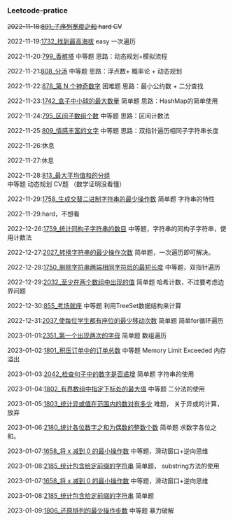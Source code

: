 ### Leetcode-pratice
~~2022-11-18:[891_子序列宽度之和](Temp/leetcode/editor/cn/P891_SumOfSubsequenceWidths.java)  hard CV~~

2022-11-19:[1732_找到最高海拔](Temp/leetcode/editor/cn/P1732_FindTheHighestAltitude.java) easy 一次遍历

2022-11-20:[799_香槟塔](Temp/leetcode/editor/cn/P799_ChampagneTower.java)  中等题 思路：动态规划+模拟流程

2022-11-21:[808_分汤](Temp/leetcode/editor/cn/P808_SoupServings.java) 中等题 思路：浮点数+ 概率论 + 动态规划

2022-11-22:[878_第 N 个神奇数字](Temp/leetcode/editor/cn/P878_NthMagicalNumber.java) 困难题 思路：最小公约数 + 二分查找

2022-11-23:[1742_盒子中小球的最大数量](Temp/leetcode/editor/cn/P1742_MaximumNumberOfBallsInABox.java) 简单题 思路：HashMap的简单使用

2022-11-24:[795_区间子数组个数](Temp/leetcode/editor/cn/P795_NumberOfSubarraysWithBoundedMaximum.java) 中等题 思路：区间计数法

2022-11-25:[809_情感丰富的文字](Temp/leetcode/editor/cn/P809_ExpressiveWords.java) 中等题 思路：双指针遍历相同子字符串长度

2022-11-26:休息

2022-11-27:休息

2022-11-28:[813_最大平均值和的分组](Temp/leetcode/editor/cn/P813_LargestSumOfAverages.java) 中等题 动态规划 CV题 （数学证明没看懂）

2022-11-29:[1758_生成交替二进制字符串的最少操作数](Temp/leetcode/editor/cn/P1758_MinimumChangesToMakeAlternatingBinaryString.java) 简单题 字符串的特性

2022-11-29:hard，不想看

2022-12-26:[1759_统计同构子字符串的数目](Temp/leetcode/editor/cn/P1759_CountNumberOfHomogenousSubstrings.java) 中等题，字符串的同构子字符串，使用计数法

2022-12-27:[2027_转换字符串的最少操作次数](Temp/leetcode/editor/cn/P2027_MinimumMovesToConvertString.java) 简单题，一次遍历即可解决。

2022-12-28:[1750_删除字符串两端相同字符后的最短长度](Temp/leetcode/editor/cn/P1750_MinimumLengthOfStringAfterDeletingSimilarEnds.java) 中等题，双指针遍历

2022-12-29:[2032_至少在两个数组中出现的值](Temp/leetcode/editor/cn/P2032_TwoOutOfThree.java) 简单题 哈希计数，不过要考虑边界问题

2022-12-30:[855_考场就座](Temp/leetcode/editor/cn/P855_ExamRoom.java) 中等题 利用TreeSet数据结构来计算

2022-12-31:[2037_使每位学生都有座位的最少移动次数](Temp/leetcode/editor/cn/P2037_MinimumNumberOfMovesToSeatEveryone.java) 简单题 简单for循环遍历

2023-01-01:[2351_第一个出现两次的字母](Temp/leetcode/editor/cn/P2351_FirstLetterToAppearTwice.java) 简单题 数组遍历

2023-01-02:[1801_积压订单中的订单总数](Temp/leetcode/editor/cn/P1801_NumberOfOrdersInTheBacklog.java) 中等题 Memory Limit Exceeded 内存溢出

2023-01-03:[2042_检查句子中的数字是否递增](Temp/leetcode/editor/cn/P2042_CheckIfNumbersAreAscendingInASentence.java) 简单题 字符串的使用

2023-01-04:[1802_有界数组中指定下标处的最大值](Temp/leetcode/editor/cn/P1802_MaximumValueAtAGivenIndexInABoundedArray.java) 中等题 二分法的使用

2023-01-05:[1803_统计异或值在范围内的数对有多少](Temp/leetcode/editor/cn/P1803_CountPairsWithXorInARange.java) 难题， 关于异或的计算， 放弃

2023-01-06:[2180_统计各位数字之和为偶数的整数个数](Temp/leetcode/editor/cn/P2180_CountIntegersWithEvenDigitSum.java) 简单题 求数字各位之和。

2023-01-07:[1658_将 x 减到 0 的最小操作数](Temp/leetcode/editor/cn/P1658_MinimumOperationsToReduceXToZero.java) 中等题，滑动窗口+逆向思维

2023-01-08:[2185_统计包含给定前缀的字符串](Temp/leetcode/editor/cn/P2185_CountingWordsWithAGivenPrefix.java) 简单题， substring方法的使用

2023-01-07:[1658_将 x 减到 0 的最小操作数](Temp/leetcode/editor/cn/P1658_MinimumOperationsToReduceXToZero.java) 中等题，滑动窗口+逆向思维

2023-01-08:[2185_统计包含给定前缀的字符串](Temp/leetcode/editor/cn/P2185_CountingWordsWithAGivenPrefix.java) 简单题

2023-01-09:[1806_还原排列的最少操作步数](Temp/leetcode/editor/cn/P1806_MinimumNumberOfOperationsToReinitializeAPermutation.java) 中等题 暴力破解